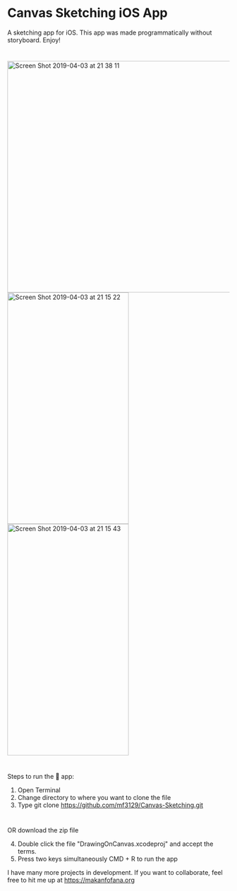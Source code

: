 # Canvas Sketching iOS App
 

A sketching app for iOS. This app was made programmatically without storyboard. Enjoy! 


#
#

<img width = "z" height="525"  alt="Screen Shot 2019-04-03 at 21 38 11" src="https://user-images.githubusercontent.com/43025563/55523837-d4465280-5658-11e9-96b3-dbd7ed2008e0.png"><img width = "275" height="525"  alt="Screen Shot 2019-04-03 at 21 15 22" src="https://user-images.githubusercontent.com/43025563/55523291-6bf67180-5656-11e9-9703-0ea1339ebd09.png"><img width = "275" height="525"  alt="Screen Shot 2019-04-03 at 21 15 43" src="https://user-images.githubusercontent.com/43025563/55523290-6bf67180-5656-11e9-932b-579c2587bc4f.png">





#
#

Steps to run the 📱 app:

1. Open Terminal
2. Change directory to where you want to clone the file
3. Type git clone https://github.com/mf3129/Canvas-Sketching.git

#
#

OR download the zip file

4. Double click the file "DrawingOnCanvas.xcodeproj" and accept the terms. 
5. Press two keys simultaneously CMD + R to run the app


I have many more projects in development. If you want to collaborate, feel free to hit me up at https://makanfofana.org
